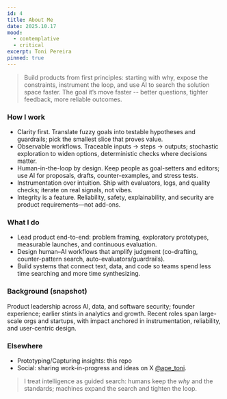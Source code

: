 ```yaml
---
id: 4
title: About Me
date: 2025.10.17
mood:
  - contemplative
  - critical
excerpt: Toni Pereira
pinned: true
---
```

> Build products from first principles: starting with why, expose the constraints, instrument the loop, and use AI to search the solution space faster. The goal it’s move faster -- better questions, tighter feedback, more reliable outcomes.

### How I work
- Clarity first. Translate fuzzy goals into testable hypotheses and guardrails; pick the smallest slice that proves value.
- Observable workflows. Traceable inputs → steps → outputs; stochastic exploration to widen options, deterministic checks where decisions matter.
- Human-in-the-loop by design. Keep people as goal-setters and editors; use AI for proposals, drafts, counter-examples, and stress tests.
- Instrumentation over intuition. Ship with evaluators, logs, and quality checks; iterate on real signals, not vibes.
- Integrity is a feature. Reliability, safety, explainability, and security are product requirements—not add-ons.

### What I do
- Lead product end-to-end: problem framing, exploratory prototypes, measurable launches, and continuous evaluation.
- Design human–AI workflows that amplify judgment (co-drafting, counter-pattern search, auto-evaluators/guardrails).
- Build systems that connect text, data, and code so teams spend less time searching and more time synthesizing.

### Background (snapshot)
Product leadership across AI, data, and software security; founder experience; earlier stints in analytics and growth. Recent roles span large-scale orgs and startups, with impact anchored in instrumentation, reliability, and user-centric design.

### Elsewhere
- Prototyping/Capturing insights: this repo
- Social: sharing work-in-progress and ideas on X [@ape_toni](https://x.com/ape_toni).

> I treat intelligence as guided search: humans keep the *why* and the standards; machines expand the search and tighten the loop.
